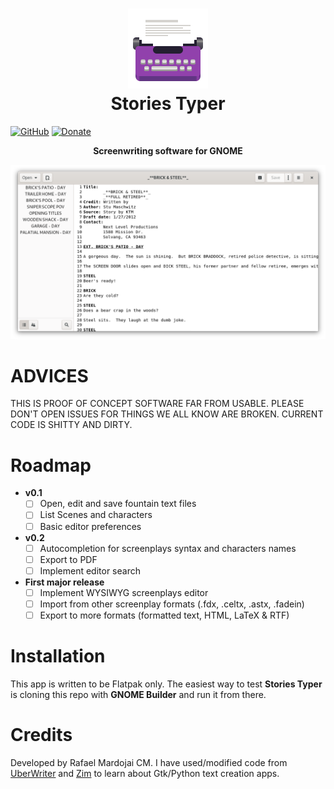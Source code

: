 <h1 align="center">
	<img src="data/icons/com.rafaelmardojai.StoriesTyper.svg" alt="Stories Typer" width="128" height="128"/><br>
 Stories Typer
</h1>

[![GitHub](https://img.shields.io/github/license/rafaelmardojai/StoriesTyper)](https://github.com/rafaelmardojai/StoriesTyper/blob/master/COPYING)
[![Donate](https://img.shields.io/badge/PayPal-Donate-gray.svg?style=flat&logo=paypal&colorA=0071bb&logoColor=fff)](https://paypal.me/RafaelMardojaiCM)

<p align="center"><strong>Screenwriting software for GNOME</strong></p>

![Screenshot](data/screenshots/screenshot.png)

# ADVICES
THIS IS PROOF OF CONCEPT SOFTWARE FAR FROM USABLE.
PLEASE DON'T OPEN ISSUES FOR THINGS WE ALL KNOW ARE BROKEN.
CURRENT CODE IS SHITTY AND DIRTY.

# Roadmap
- **v0.1**
    - [ ] Open, edit and save fountain text files
    - [ ] List Scenes and characters 
    - [ ] Basic editor preferences
- **v0.2**
    - [ ] Autocompletion for screenplays syntax and characters names
    - [ ] Export to PDF
    - [ ] Implement editor search
- **First major release**
    - [ ] Implement WYSIWYG screenplays editor
    - [ ] Import from other screenplay formats (.fdx, .celtx, .astx, .fadein)
    - [ ] Export to more formats (formatted text, HTML, LaTeX & RTF)
    
# Installation
This app is written to be Flatpak only. The easiest way to test **Stories Typer** is cloning this repo with **GNOME Builder** and run it from there.

# Credits
Developed by Rafael Mardojai CM.
I have used/modified code from [UberWriter](https://github.com/UberWriter/uberwriter) and [Zim](https://github.com/zim-desktop-wiki/zim-desktop-wiki) to learn about Gtk/Python text creation apps.


